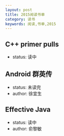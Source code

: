 ```yaml
---
layout: post
title: 2015阅读书单
category: 读书
keywords: 阅读,书单,2015
---
```


## C++ primer pulls

- status: 读中


## Android 群英传

- status: 未读完
- author: 徐宜生


## Effective Java

- status: 读中
- author: 俞黎敏
